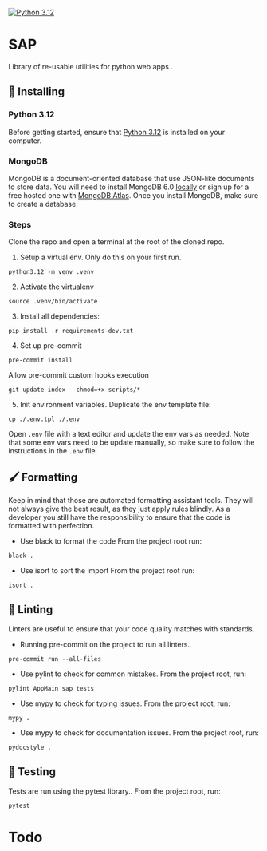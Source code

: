[![Python 3.12](https://img.shields.io/badge/python-3.12-yellow.svg)](https://www.python.org/downloads/release/python-312/)

# SAP
Library of re-usable utilities for python web apps .

## 🔨 Installing

### Python 3.12
Before getting started, ensure that [Python 3.12](https://www.python.org/) is installed on your computer.

### MongoDB
MongoDB is a document-oriented database that use JSON-like documents to store data.
You will need to install MongoDB 6.0 [locally](https://www.mongodb.com/docs/manual/installation/)
or sign up for a free hosted one with [MongoDB Atlas](https://www.mongodb.com/pricing).
Once you install MongoDB, make sure to create a database.

### Steps
Clone the repo and open a terminal at the root of the cloned repo.

1. Setup a virtual env. Only do this on your first run.
```shell
python3.12 -m venv .venv
```

2. Activate the virtualenv
```shell
source .venv/bin/activate
```

3. Install all dependencies:
```shell
pip install -r requirements-dev.txt
```

4. Set up pre-commit
```shell
pre-commit install
```

Allow pre-commit custom hooks execution
```shell
git update-index --chmod=+x scripts/*
```

5. Init environment variables. Duplicate the env template file:
```shell
cp ./.env.tpl ./.env
```
Open `.env` file with a text editor and update the env vars as needed.
Note that some env vars need to be update manually, so make sure
to follow the instructions in the `.env` file.


## 🖌 Formatting

Keep in mind that those are automated formatting assistant tools.
They will not always give the best result, as they just apply
rules blindly. As a developer you still have the responsibility to
ensure that the code is formatted with perfection.

- Use black to format the code
From the project root run:
```shell
black .
```

- Use isort to sort the import
From the project root run:
```shell
isort .
```


## 🧽 Linting

Linters are useful to ensure that your code quality matches with standards.

- Running pre-commit on the project to run all linters.
```shell
pre-commit run --all-files
```

- Use pylint to check for common mistakes.
From the project root, run:
```shell
pylint AppMain sap tests
```

- Use mypy to check for typing issues.
From the project root, run:
```shell
mypy .
```

- Use mypy to check for documentation issues.
From the project root, run:
```shell
pydocstyle .
```


## 🧪 Testing

Tests are run using the pytest library..
From the project root, run:
```shell
pytest
```

# Todo

